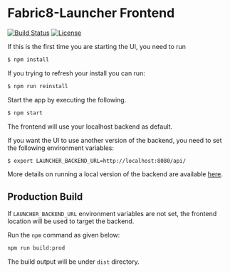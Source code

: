 Fabric8-Launcher Frontend
=========================

[![Build Status](https://ci.centos.org/view/Devtools/job/devtools-launcher-frontend-generator-build-master/badge/icon)](https://ci.centos.org/view/Devtools/job/devtools-launcher-frontend-generator-build-master/)
[![License](https://img.shields.io/:license-Apache2-blue.svg)](http://www.apache.org/licenses/LICENSE-2.0)

If this is the first time you are starting the UI, you need to run

```bash
$ npm install
```

If you trying to refresh your install you can run:

```bash
$ npm run reinstall
```

Start the app by executing the following.

```bash
$ npm start
```

The frontend will use your localhost backend as default. 

If you want the UI to use another version of the backend, you need to set the following environment variables:

```bash   
$ export LAUNCHER_BACKEND_URL=http://localhost:8080/api/
```

More details on running a local version of the backend are available [here][1].

## Production Build

If `LAUNCHER_BACKEND_URL` environment variables are not set, the frontend location will be used to target the backend.

Run the `npm` command as given below:

```bash
npm run build:prod
```

The build output will be under `dist` directory.

[1]: https://github.com/fabric8-launcher/launcher-backend